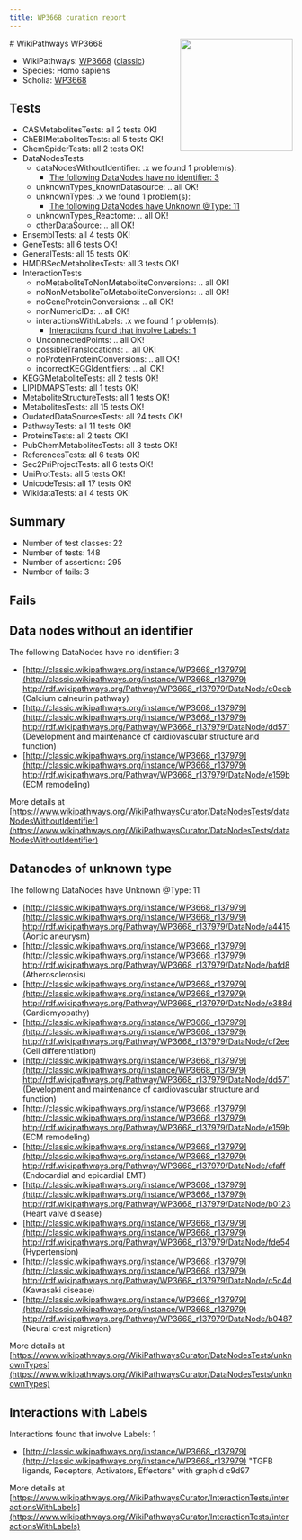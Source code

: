 ```yaml
---
title: WP3668 curation report
---
```


<img style="float: right; width: 200px" src="https://upload.wikimedia.org/wikipedia/commons/thumb/8/83/Wplogo_with_text_500.png/640px-Wplogo_with_text_500.png" />
# WikiPathways WP3668

* WikiPathways: [WP3668](https://wikipathways.org/pathways/WP3668) ([classic](https://classic.wikipathways.org/instance/WP3668))
* Species: Homo sapiens
* Scholia: [WP3668](https://scholia.toolforge.org/wikipathways/WP3668)
## Tests
* CASMetabolitesTests: all 2 tests OK!
* ChEBIMetabolitesTests: all 5 tests OK!
* ChemSpiderTests: all 2 tests OK!
* DataNodesTests
    * dataNodesWithoutIdentifier: .x we found 1 problem(s):
        * [The following DataNodes have no identifier: 3](#d2d32fa2)
    * unknownTypes_knownDatasource: .. all OK!
    * unknownTypes: .x we found 1 problem(s):
        * [The following DataNodes have Unknown @Type: 11](#ef950832)
    * unknownTypes_Reactome: .. all OK!
    * otherDataSource: .. all OK!
* EnsemblTests: all 4 tests OK!
* GeneTests: all 6 tests OK!
* GeneralTests: all 15 tests OK!
* HMDBSecMetabolitesTests: all 3 tests OK!
* InteractionTests
    * noMetaboliteToNonMetaboliteConversions: .. all OK!
    * noNonMetaboliteToMetaboliteConversions: .. all OK!
    * noGeneProteinConversions: .. all OK!
    * nonNumericIDs: .. all OK!
    * interactionsWithLabels: .x we found 1 problem(s):
        * [Interactions found that involve Labels: 1](#630d2678)
    * UnconnectedPoints: .. all OK!
    * possibleTranslocations: .. all OK!
    * noProteinProteinConversions: .. all OK!
    * incorrectKEGGIdentifiers: .. all OK!
* KEGGMetaboliteTests: all 2 tests OK!
* LIPIDMAPSTests: all 1 tests OK!
* MetaboliteStructureTests: all 1 tests OK!
* MetabolitesTests: all 15 tests OK!
* OudatedDataSourcesTests: all 24 tests OK!
* PathwayTests: all 11 tests OK!
* ProteinsTests: all 2 tests OK!
* PubChemMetabolitesTests: all 3 tests OK!
* ReferencesTests: all 6 tests OK!
* Sec2PriProjectTests: all 6 tests OK!
* UniProtTests: all 5 tests OK!
* UnicodeTests: all 17 tests OK!
* WikidataTests: all 4 tests OK!


## Summary

* Number of test classes: 22
* Number of tests: 148
* Number of assertions: 295
* Number of fails: 3

## Fails

<a name="d2d32fa2" />

## Data nodes without an identifier

The following DataNodes have no identifier: 3

* [http://classic.wikipathways.org/instance/WP3668_r137979](http://classic.wikipathways.org/instance/WP3668_r137979) http://rdf.wikipathways.org/Pathway/WP3668_r137979/DataNode/c0eeb (Calcium calneurin pathway)
* [http://classic.wikipathways.org/instance/WP3668_r137979](http://classic.wikipathways.org/instance/WP3668_r137979) http://rdf.wikipathways.org/Pathway/WP3668_r137979/DataNode/dd571 (Development and maintenance 
of cardiovascular structure 
and function)
* [http://classic.wikipathways.org/instance/WP3668_r137979](http://classic.wikipathways.org/instance/WP3668_r137979) http://rdf.wikipathways.org/Pathway/WP3668_r137979/DataNode/e159b (ECM remodeling)


More details at [https://www.wikipathways.org/WikiPathwaysCurator/DataNodesTests/dataNodesWithoutIdentifier](https://www.wikipathways.org/WikiPathwaysCurator/DataNodesTests/dataNodesWithoutIdentifier)

<a name="ef950832" />

## Datanodes of unknown type

The following DataNodes have Unknown @Type: 11

* [http://classic.wikipathways.org/instance/WP3668_r137979](http://classic.wikipathways.org/instance/WP3668_r137979) http://rdf.wikipathways.org/Pathway/WP3668_r137979/DataNode/a4415 (Aortic aneurysm)
* [http://classic.wikipathways.org/instance/WP3668_r137979](http://classic.wikipathways.org/instance/WP3668_r137979) http://rdf.wikipathways.org/Pathway/WP3668_r137979/DataNode/bafd8 (Atherosclerosis)
* [http://classic.wikipathways.org/instance/WP3668_r137979](http://classic.wikipathways.org/instance/WP3668_r137979) http://rdf.wikipathways.org/Pathway/WP3668_r137979/DataNode/e388d (Cardiomyopathy)
* [http://classic.wikipathways.org/instance/WP3668_r137979](http://classic.wikipathways.org/instance/WP3668_r137979) http://rdf.wikipathways.org/Pathway/WP3668_r137979/DataNode/cf2ee (Cell differentiation)
* [http://classic.wikipathways.org/instance/WP3668_r137979](http://classic.wikipathways.org/instance/WP3668_r137979) http://rdf.wikipathways.org/Pathway/WP3668_r137979/DataNode/dd571 (Development and maintenance 
of cardiovascular structure 
and function)
* [http://classic.wikipathways.org/instance/WP3668_r137979](http://classic.wikipathways.org/instance/WP3668_r137979) http://rdf.wikipathways.org/Pathway/WP3668_r137979/DataNode/e159b (ECM remodeling)
* [http://classic.wikipathways.org/instance/WP3668_r137979](http://classic.wikipathways.org/instance/WP3668_r137979) http://rdf.wikipathways.org/Pathway/WP3668_r137979/DataNode/efaff (Endocardial and epicardial EMT)
* [http://classic.wikipathways.org/instance/WP3668_r137979](http://classic.wikipathways.org/instance/WP3668_r137979) http://rdf.wikipathways.org/Pathway/WP3668_r137979/DataNode/b0123 (Heart valve disease)
* [http://classic.wikipathways.org/instance/WP3668_r137979](http://classic.wikipathways.org/instance/WP3668_r137979) http://rdf.wikipathways.org/Pathway/WP3668_r137979/DataNode/fde54 (Hypertension)
* [http://classic.wikipathways.org/instance/WP3668_r137979](http://classic.wikipathways.org/instance/WP3668_r137979) http://rdf.wikipathways.org/Pathway/WP3668_r137979/DataNode/c5c4d (Kawasaki disease)
* [http://classic.wikipathways.org/instance/WP3668_r137979](http://classic.wikipathways.org/instance/WP3668_r137979) http://rdf.wikipathways.org/Pathway/WP3668_r137979/DataNode/b0487 (Neural crest migration)


More details at [https://www.wikipathways.org/WikiPathwaysCurator/DataNodesTests/unknownTypes](https://www.wikipathways.org/WikiPathwaysCurator/DataNodesTests/unknownTypes)

<a name="630d2678" />

## Interactions with Labels

Interactions found that involve Labels: 1

* [http://classic.wikipathways.org/instance/WP3668_r137979](http://classic.wikipathways.org/instance/WP3668_r137979) "TGFB ligands, 
Receptors, 
Activators, 
Effectors" with graphId c9d97


More details at [https://www.wikipathways.org/WikiPathwaysCurator/InteractionTests/interactionsWithLabels](https://www.wikipathways.org/WikiPathwaysCurator/InteractionTests/interactionsWithLabels)

